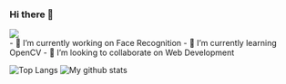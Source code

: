 ### Hi there 👋
<!DOCTYPE html>
<html>
  <head>
      <link href='https://stackpath.bootstrapcdn.com/bootstrap/4.5.2/css/bootstrap.min.css'>
  </head>
 <body>
<div class='row'>
  <div class='col-6'>
  <img src='https://i.pinimg.com/originals/8c/9a/07/8c9a079986a4ce112882fea6db3ffdee.gif'>
  </div>
  <div class='col-6'>
  - 🔭 I’m currently working on Face Recognition
  - 🌱 I’m currently learning OpenCV
  - 👯 I’m looking to collaborate on Web Development
  </div>
</div>



![Top Langs](https://github-readme-stats.vercel.app/api/top-langs/?username=samcladson&layout=compact&theme=radical) ![My github stats](https://github-readme-stats.vercel.app/api?username=samcladson&show_icons=true&theme=radical)
</body>
</html>
